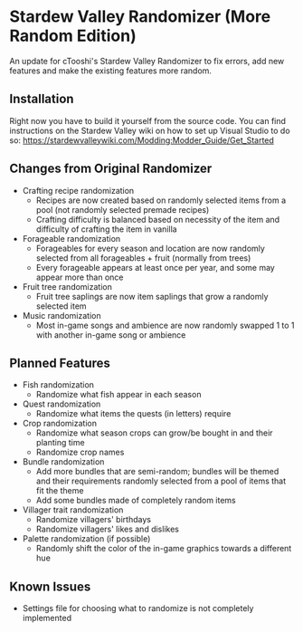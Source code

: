 # Stardew Valley Randomizer (More Random Edition)

An update for cTooshi's Stardew Valley Randomizer to fix errors, add new features and make the existing features more random.

## Installation

Right now you have to build it yourself from the source code. You can find instructions on the Stardew Valley wiki on how to set up Visual Studio to do so: https://stardewvalleywiki.com/Modding:Modder_Guide/Get_Started

## Changes from Original Randomizer

* Crafting recipe randomization
  * Recipes are now created based on randomly selected items from a pool (not randomly selected premade recipes)
  * Crafting difficulty is balanced based on necessity of the item and difficulty of crafting the item in vanilla
* Forageable randomization
  * Forageables for every season and location are now randomly selected from all forageables + fruit (normally from trees)
  * Every forageable appears at least once per year, and some may appear more than once
* Fruit tree randomization
  * Fruit tree saplings are now item saplings that grow a randomly selected item
* Music randomization
  * Most in-game songs and ambience are now randomly swapped 1 to 1 with another in-game song or ambience

## Planned Features

* Fish randomization
  * Randomize what fish appear in each season
* Quest randomization
  * Randomize what items the quests (in letters) require
* Crop randomization
  * Randomize what season crops can grow/be bought in and their planting time
  * Randomize crop names
* Bundle randomization
  * Add more bundles that are semi-random; bundles will be themed and their requirements randomly selected from a pool of items that fit the theme
  * Add some bundles made of completely random items
* Villager trait randomization
  * Randomize villagers' birthdays
  * Randomize villagers' likes and dislikes
* Palette randomization (if possible)
  * Randomly shift the color of the in-game graphics towards a different hue
  
## Known Issues

* Settings file for choosing what to randomize is not completely implemented
